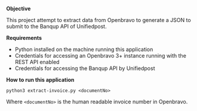 **Objective**

This project attempt to extract data from Openbravo to generate a JSON to submit
to the Banqup API of Unifiedpost.

**Requirements**
* Python installed on the machine running this application
* Credentials for accessing an Openbravo 3+ instance running with the REST API enabled
* Credentials for accessing the Banqup API by Unifiedpost

**How to run this application**

`python3 extract-invoice.py <documentNo>`

Where `<documentNo>` is the human readable invoice number in Openbravo.
